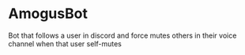 # AmogusBot
Bot that follows a user in discord and force mutes others in their voice channel when that user self-mutes
